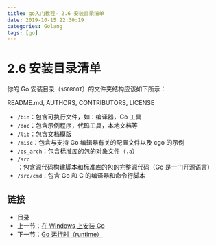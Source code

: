 ```yaml
---
title: go入门教程- 2.6 安装目录清单   
date: 2019-10-15 22:30:19   
categories: Golang   
tags: [go]   
---
```

# 2.6 安装目录清单

你的 Go 安装目录（`$GOROOT`）的文件夹结构应该如下所示：

README.md, AUTHORS, CONTRIBUTORS, LICENSE

- `/bin`：包含可执行文件，如：编译器，Go 工具
- `/doc`：包含示例程序，代码工具，本地文档等
- `/lib`：包含文档模版
- `/misc`：包含与支持 Go 编辑器有关的配置文件以及 cgo 的示例
- `/os_arch`：包含标准库的包的对象文件（`.a`）
- `/src`：包含源代码构建脚本和标准库的包的完整源代码（Go 是一门开源语言）
- `/src/cmd`：包含 Go 和 C 的编译器和命令行脚本

## 链接

- [目录](https://blog.zshipu.com/go%E5%85%A5%E9%97%A8%E6%95%99%E7%A8%8B/index.html)
- 上一节：[在 Windows 上安装 Go](file://02.5.md)
- 下一节：[Go 运行时（runtime）](file://02.7.md)